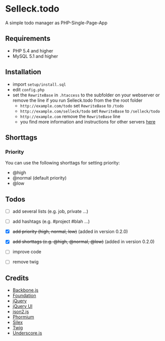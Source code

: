 # Selleck.todo

A simple todo manager as PHP-Single-Page-App


## Requirements

* PHP 5.4 and higher
* MySQL 5.1 and higher


## Installation

* import `setup/install.sql`
* edit `config.php`
* set the `RewriteBase` in `.htaccess` to the subfolder on your webserver or remove the line if you run Selleck.todo
from the the root folder
    * `http://example.com/todo` set `RewriteBase` to `/todo`
    * `http://example.com/selleck/todo` set `RewriteBase` to `/selleck/todo`
    * `http://example.com` remove the `RewriteBase` line
    * you find more information and instructions for other servers [here](http://silex.sensiolabs.org/doc/web_servers.html)


## Shorttags

### Priority

You can use the following shorttags for setting priority:

* @high
* @normal (default priority)
* @low


## Todos

- [ ] add several lists (e.g. job, private ...)
- [ ] add hashtags (e.g. #project #blah ...)
- [x] <del>add priority (high, normal, low)</del> (added in version 0.2.0)
- [x] <del>add shorttags (e.g. @high, @normal, @low)</del> (added in version 0.2.0)
- [ ] improve code
- [ ] remove twig


## Credits

* [Backbone.js](http://backbonejs.org/)
* [Foundation](http://foundation.zurb.com/)
* [jQuery](http://jquery.com/)
* [jQuery UI](http://jqueryui.com/)
* [json2.js](http://github.com/douglascrockford/JSON-js)
* [Phormium](https://github.com/ihabunek/phormium)
* [Silex](http://silex.sensiolabs.org/)
* [Twig](http://twig.sensiolabs.org/)
* [Underscore.js](http://underscorejs.org/)
